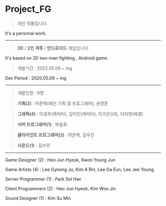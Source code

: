 # Project_FG

> 개인 작품입니다.

It's a personal work.


---


> **2D** / **2인 격투** / **안드로이드** 게임입니다.

It's based on 2D two-man fighting , Android game. 


> 개발기간 : 2022.05.09 ~ ing

Dev Period : 2020.05.09 ~ ing


---


> 개발인원 : 9명

> **기획(2)** : 허준혁(메인 기획 겸 프로그래머), 권영준

> **그래픽(4)** : 이경주(캐릭터), 김아린(캐릭터), 이가은(UI), 이지영(배경)

> **서버 프로그래머(1)** : 박솔휘

> **클라이언트 프로그래머(2)** : 허준혁, 김우진

> **사운드(1)** : 김수민

---

Game Designer (2) : Heo Jun Hyeok, Kwon Young Jun

Game Artists (4) : Lee Gyeong Ju, Kim A Rin, Lee Ga Eun, Lee Jee Young

Server Programmer (1) : Park Sol Hwi

Client Programmers (2) : Heo Jun Hyeok, Kim Woo Jin

Sound Designer (1) : Kim Su Min
